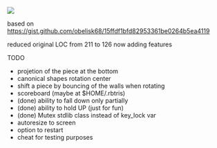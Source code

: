 ![](https://storage.googleapis.com/rbtris.github.nakilon.pro/screenshot1.png)

based on https://gist.github.com/obelisk68/15ffdf1bfd82953361be0264b5ea4119

reduced original LOC from 211 to 126
now adding features

TODO

* projetion of the piece at the bottom
* canonical shapes rotation center
* shift a piece by bouncing of the walls when rotating
* scoreboard (maybe at $HOME/.rbtris)
* (done) ability to fall down only partially
* (done) ability to hold UP (just for fun)
* (done) Mutex stdlib class instead of key_lock var
* autoresize to screen
* option to restart
* cheat for testing purposes
